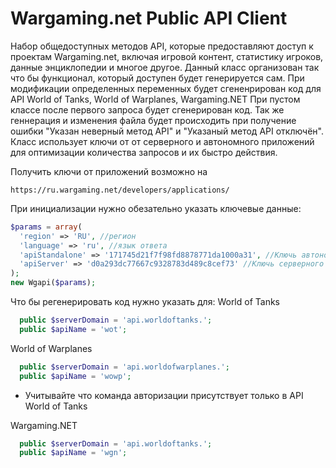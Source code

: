 Wargaming.net Public API Client
=========================
Набор общедоступных методов API, которые предоставляют доступ к проектам Wargaming.net, включая игровой контент, статистику игроков, данные энциклопедии и многое другое.
Данный класс организован так что бы функционал, который доступен будет генерируется сам. При модификации определенных переменных будет сгененрирован код для API World of Tanks, World of Warplanes, Wargaming.NET
При пустом классе после первого запроса будет сгенерирован код. Так же геннерация и изменения файла будет происходить при получение ошибки "Указан неверный метод API" и "Указаный метод API отключён".
Класс использует ключи от от серверного и автономного приложений для оптимизации количества запросов и их быстро действия.

Получить ключи от приложений возможно на

    https://ru.wargaming.net/developers/applications/

При инициализации нужно обезательно указать ключевые данные:
````php
$params = array(
  'region' => 'RU', //регион
  'language' => 'ru', //язык ответа
  'apiStandalone' => '171745d21f7f98fd8878771da1000a31', //Ключь автономного приложения
  'apiServer' => 'd0a293dc77667c9328783d489c8cef73' //Ключь серверного приложения
);
new Wgapi($params);
````

Что бы регенерировать код нужно указать для:
World of Tanks
````php
  public $serverDomain = 'api.worldoftanks.';
  public $apiName = 'wot';
````

World of Warplanes
````php
  public $serverDomain = 'api.worldofwarplanes.';
  public $apiName = 'wowp';
````
 * Учитывайте что команда авторизации присутствует только в API World of Tanks

Wargaming.NET
````php
  public $serverDomain = 'api.worldoftanks.';
  public $apiName = 'wgn';
````